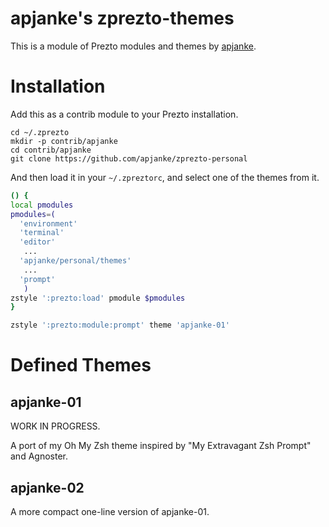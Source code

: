 apjanke's zprezto-themes
==========================

This is a module of Prezto modules and themes by [apjanke](https://github.com/apjanke).

# Installation

Add this as a contrib module to your Prezto installation.

```
cd ~/.zprezto
mkdir -p contrib/apjanke
cd contrib/apjanke
git clone https://github.com/apjanke/zprezto-personal
```

And then load it in your `~/.zpreztorc`, and select one of the themes from it.

```sh
() {
local pmodules
pmodules=(
  'environment'
  'terminal'
  'editor'
   ...
  'apjanke/personal/themes'
   ...
  'prompt'
   )
zstyle ':prezto:load' pmodule $pmodules
}

zstyle ':prezto:module:prompt' theme 'apjanke-01'
```

# Defined Themes

##  apjanke-01

WORK IN PROGRESS.

A port of my Oh My Zsh theme inspired by "My Extravagant Zsh Prompt" and Agnoster.

##  apjanke-02

A more compact one-line version of apjanke-01.

